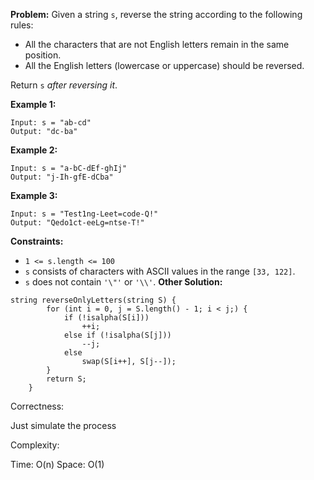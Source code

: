 **Problem:**
Given a string `s`, reverse the string according to the following rules:

- All the characters that are not English letters remain in the same position.
- All the English letters (lowercase or uppercase) should be reversed.

Return `s` *after reversing it*.

 

**Example 1:**

```
Input: s = "ab-cd"
Output: "dc-ba"
```

**Example 2:**

```
Input: s = "a-bC-dEf-ghIj"
Output: "j-Ih-gfE-dCba"
```

**Example 3:**

```
Input: s = "Test1ng-Leet=code-Q!"
Output: "Qedo1ct-eeLg=ntse-T!"
```

 

**Constraints:**

- `1 <= s.length <= 100`
- `s` consists of characters with ASCII values in the range `[33, 122]`.
- `s` does not contain `'\"'` or `'\\'`.
**Other Solution:**
```
string reverseOnlyLetters(string S) {
        for (int i = 0, j = S.length() - 1; i < j;) {
            if (!isalpha(S[i]))
                ++i;
            else if (!isalpha(S[j]))
                --j;
            else
                swap(S[i++], S[j--]);
        }
        return S;
    }
```
Correctness:

Just simulate the process

Complexity:

Time: O(n)
Space: O(1)